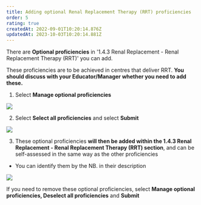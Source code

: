 ```yaml
---
title: Adding optional Renal Replacement Therapy (RRT) proficiencies
order: 5
rating: true
createdAt: 2022-09-01T10:20:14.876Z
updatedAt: 2023-10-03T10:20:14.881Z
---
```

There are **Optional proficiencies** in '1.4.3 Renal Replacement - Renal Replacement Therapy (RRT)' you can add. 

These proficiencies are to be achieved in centres that deliver RRT. **You should discuss with your Educator/Manager whether you need to add these.**

1. Select **Manage optional proficiencies**

![](/img/l_self-assess-proficiencies_manage-optional_1.png)

2. Select **Select all proficiencies** and select **Submit**

![](/img/l_self-assess-proficiencies_manage-optional_2.png)

3. These optional proficiencies **will then be added within the 1.4.3 Renal Replacement - Renal Replacement Therapy (RRT) section**, and can be self-assessed in the same way as the other proficiencies 

* You can identify them by the NB. in their description

![](/img/l_self-assess-proficiencies_manage-optional_3.png)

 If you need to remove these optional proficiencies, select **Manage optional proficiencies, Deselect all proficiencies** and **Submit**